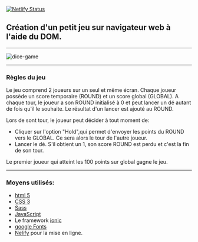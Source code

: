 [![Netlify Status](https://api.netlify.com/api/v1/badges/bc68f9f5-1aa3-4dc4-a1ac-2ff2682d59c2/deploy-status)](https://app.netlify.com/sites/dice-game-100/deploys)

## Création d'un petit jeu sur navigateur web à l'aide du DOM.

---

![dice-game](https://user-images.githubusercontent.com/44428775/111074974-ed630980-84e5-11eb-8253-fa3f90d9e88c.gif)

---

### Règles du jeu
Le jeu comprend 2 joueurs sur un seul et même écran.
Chaque joueur possède un score temporaire (ROUND) et un score global (GLOBAL).
A chaque tour, le joueur a son ROUND initialisé à 0 et peut lancer un dé autant de fois qu'il le souhaite. Le résultat d'un lancer est ajouté au ROUND.

Lors de sont tour, le joueur peut décider à tout moment de: 
- Cliquer sur l'option "Hold",qui permet d'envoyer les points du ROUND vers le GLOBAL. Ce sera alors le tour de l'autre joueur.
- Lancer le dé. S'il obtient un 1, son score ROUND est perdu et c'est la fin de son tour.

Le premier joueur qui atteint les 100 points sur global gagne le jeu.

---

### Moyens utilisés: 

- [html 5](https://developer.mozilla.org/fr/docs/Web/HTML)
- [CSS 3](https://developer.mozilla.org/fr/docs/Web/CSS)
- [Sass](https://sass-lang.com/)
- [JavaScript](https://developer.mozilla.org/fr/docs/Web/JavaScript)
- Le framework [ionic](https://ionicframework.com/docs/intro/cdn)
- [google Fonts](https://fonts.google.com/?query=lato)
- [Nelify](https://www.netlify.com/) pour la mise en ligne.